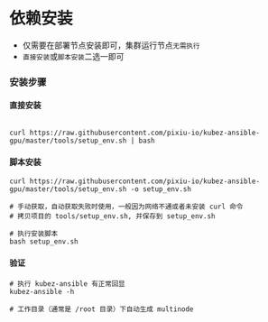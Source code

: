 # 依赖安装

- 仅需要在部署节点安装即可，集群运行节点`无需执行`
- `直接安装`或`脚本安装`二选一即可

### 安装步骤

#### 直接安装
   ```shell

   curl https://raw.githubusercontent.com/pixiu-io/kubez-ansible-gpu/master/tools/setup_env.sh | bash
   ```
#### 脚本安装
   ```text
   curl https://raw.githubusercontent.com/pixiu-io/kubez-ansible-gpu/master/tools/setup_env.sh -o setup_env.sh

   # 手动获取，自动获取失败时使用，一般因为网络不通或者未安装 curl 命令
   # 拷贝项目的 tools/setup_env.sh, 并保存到 setup_env.sh

   # 执行安装脚本
   bash setup_env.sh
   ```

#### 验证
   ```shell
   # 执行 kubez-ansible 有正常回显
   kubez-ansible -h

   # 工作目录（通常是 /root 目录）下自动生成 multinode
   ```
